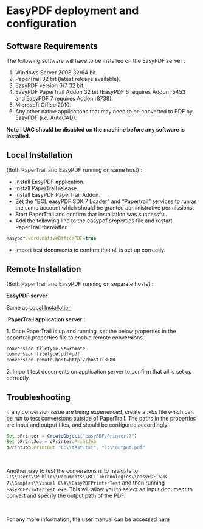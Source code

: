 # EasyPDF deployment and configuration

## Software Requirements

The following software will have to be installed on the EasyPDF server :   
1.  Windows Server 2008 32/64 bit.  
2.  PaperTrail 32 bit (latest release available).  
3.  EasyPDF version 6/7 32 bit.  
4.  EasyPDF PaperTrail Addon 32 bit (EasyPDF 6 requires Addon r5453
and EasyPDF 7 requires Addon r8738).  
5.  Microsoft Office 2010.  
6.  Any other native applications that may need to be converted to
PDF by EasyPDF (i.e. AutoCAD).  

**Note : UAC should be disabled on the machine before any software is
installed.**

## Local Installation
(Both PaperTrail and EasyPDF running on same host) :

*  Install EasyPDF application.
*  Install PaperTrail release.
*  Install EasyPDF PaperTrail Addon.
*  Set the “BCL easyPDF SDK 7 Loader” and “Papertrail” services to
run as the same account which should be granted administrative
permissions.
*  Start PaperTrail and confirm that installation was successful.
*  Add the following line to the easypdf.properties file and restart
PaperTrail thereafter :

```javascript
easypdf.word.nativeOfficePDF=true
```

* Import test documents to confirm that all is set up correctly.

## Remote Installation 
(Both PaperTrail and EasyPDF running on separate hosts) :

**EasyPDF server**

Same as [Local Installation](#local-installation)

 **PaperTrail application server** :

1. Once PaperTrail is up and running, set the below properties in
the papertrail.properties file to enable remote conversions :
```html
conversion.filetype.\*=remote
conversion.filetype.pdf=pdf
conversion.remote.host=http://host1:8080
```
2. Import test documents on application server to confirm that all
is set up correctly.

## Troubleshooting

If any conversion issue are being experienced, create a .vbs
file which can be run to test conversions outside of PaperTrail. The
paths in the properties are input and output files, and should be
configured accordingly:

```javascript
Set oPrinter = CreateObject("easyPDF.Printer.7")
Set oPrintJob = oPrinter.PrintJob
oPrintJob.PrintOut "C:\\test.txt", "C:\\output.pdf"
```
 

Another way to test the conversions is to navigate to
`C:\\Users\\Public\\Documents\\BCL Technologies\\easyPDF SDK
7\\Samples\\Visual C\#\\EasyPDFPrinterTest` and then running
`EasyPDFPrinterTest.exe`. This will allow you to select an input document
to convert and specify the output path of the PDF.

 

For any more information, the user manual can be accessed [here](http://www.pdfonline.com/easypdf/sdk/usermanual/)
